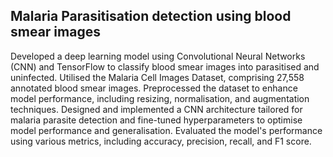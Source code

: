 <h2> Malaria Parasitisation detection using blood smear images </h2>


Developed a deep learning model using Convolutional Neural Networks (CNN) and TensorFlow to classify blood smear images into parasitised and uninfected.
Utilised the Malaria Cell Images Dataset, comprising 27,558 annotated blood smear images.
Preprocessed the dataset to enhance model performance, including resizing, normalisation, and augmentation techniques.
Designed and implemented a CNN architecture tailored for malaria parasite detection and fine-tuned hyperparameters to optimise model performance and generalisation.
Evaluated the model's performance using various metrics, including accuracy, precision, recall, and F1 score.

